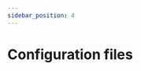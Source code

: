 ```yaml
---
sidebar_position: 4
---
```


# Configuration files

<!-- Moved from Getting Started
- Go to the shared configuration file in `packages/serverless-configuration/src/sharedConfig.ts`
- Change the `projectName` variable to the name of your project (note that this name must not be too long)
 -->
